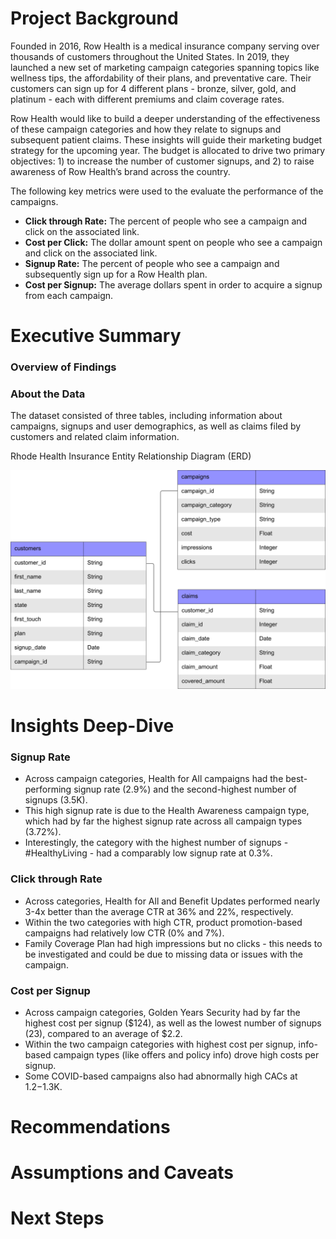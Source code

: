 # Project Background
Founded in 2016, Row Health is a medical insurance company serving over thousands of customers throughout the United States. In 2019, they launched a new set of marketing campaign categories spanning topics like wellness tips, the affordability of their plans, and preventative care. Their customers can sign up for 4 different plans - bronze, silver, gold, and platinum - each with different premiums and claim coverage rates.

Row Health would like to build a deeper understanding of the effectiveness of these campaign categories and how they relate to signups and subsequent patient claims. These insights will guide their marketing budget strategy for the upcoming year. The budget is allocated to drive two primary objectives: 1) to increase the number of customer signups, and 2) to raise awareness of Row Health’s brand across the country.

The following key metrics were used to the evaluate the performance of the campaigns.

- **Click through Rate:** The percent of people who see a campaign and click on the associated link.
- **Cost per Click:** The dollar amount spent on people who see a campaign and click on the associated link.
- **Signup Rate:** The percent of people who see a campaign and subsequently sign up for a Row Health plan.
- **Cost per Signup:** The average dollars spent in order to acquire a signup from each campaign.


# Executive Summary

### Overview of Findings

### About the Data
The dataset consisted of three tables, including information about campaigns, signups and user demographics, as well as claims filed by customers and related claim information.

Rhode Health Insurance Entity Relationship Diagram (ERD)
<p align ="center">
  <img src="https://github.com/jenncash29/Rhode-Health-Insurance-Project/blob/main/ERD.png" alt="Rhode Health Insurance ERD">
</p>



# Insights Deep-Dive
### Signup Rate
- Across campaign categories, Health for All campaigns had the best-performing signup rate (2.9%) and the second-highest number of signups (3.5K).
- This high signup rate is due to the Health Awareness campaign type, which had by far the highest signup rate across all campaign types (3.72%).
- Interestingly, the category with the highest number of signups - #HealthyLiving - had a comparably low signup rate at 0.3%.

### Click through Rate
- Across categories, Health for All and Benefit Updates performed nearly 3-4x better than the average CTR at 36% and 22%, respectively.
- Within the two categories with high CTR, product promotion-based campaigns had relatively low CTR (0% and 7%).
- Family Coverage Plan had high impressions but no clicks - this needs to be investigated and could be due to missing data or issues with the campaign.

### Cost per Signup
- Across campaign categories, Golden Years Security had by far the highest cost per signup ($124), as well as the lowest number of signups (23), compared to an average of $2.2.
- Within the two campaign categories with highest cost per signup, info-based campaign types (like offers and policy info) drove high costs per signup.
- Some COVID-based campaigns also had abnormally high CACs at $1.2-$1.3K.

# Recommendations

# Assumptions and Caveats

# Next Steps
